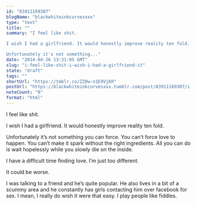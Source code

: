 ```yaml
---
id: "83911169307"
blogName: "blackwhiteinkcurvesxxx"
type: "text"
title: ""
summary: "I feel like shit. 

I wish I had a girlfriend. It would honestly improve reality ten fold.

Unfortunately it's not something..."
date: "2014-04-26 13:31:05 GMT"
slug: "i-feel-like-shit-i-wish-i-had-a-girlfriend-it"
state: "draft"
tags: ""
shortUrl: "https://tmblr.co/ZZ0w-n1E9VjKR"
postUrl: "https://blackwhiteinkcurvesxxx.tumblr.com/post/83911169307/i-feel-like-shit-i-wish-i-had-a-girlfriend-it"
noteCount: "0"
format: "html"
---
```


I feel like shit. 

I wish I had a girlfriend. It would honestly improve reality ten fold.

Unfortunately it’s not something you can force. You can’t force love to happen. You can’t make it spark without the right ingredients. All you can do is wait hopelessly while you slowly die on the inside.

I have a difficult time finding love. I’m just too different.

It could be worse.

I was talking to a friend and he’s quite popular. He also lives in a bit of a scummy area and he constantly has girls contacting him over facebook for sex. I mean, I really do wish it were that easy. I play people like fiddles.